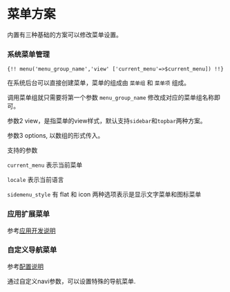 # 菜单方案

内置有三种基础的方案可以修改菜单设置。

### 系统菜单管理

```
{!! menu('menu_group_name','view' ['current_menu'=>$current_menu]) !!}
```

在系统后台可以直接创建菜单，菜单的组成由 ```菜单组``` 和 ```菜单项``` 组成。

调用菜单组就只需要将第一个参数 ```menu_group_name``` 修改成对应的菜单组名称即可。

参数2 view，是指菜单的view样式，默认支持```sidebar```和```topbar```两种方案。

参数3 options, 以数组的形式传入。  

支持的参数

```current_menu``` 表示当前菜单

```locale``` 表示当前语言

```sidemenu_style``` 有 flat 和 icon 两种选项表示是显示文字菜单和图标菜单

### 应用扩展菜单

参考[应用开发说明](https://docs.quyouinc.com/dev-extension/)

### 自定义导航菜单

参考[配置说明](https://docs.quyouinc.com/basic/config/) 

通过自定义navi参数，可以设置特殊的导航菜单.